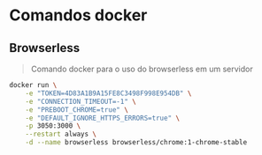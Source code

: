 # Comandos docker

## Browserless

> Comando docker para o uso do browserless em um servidor

```bash
docker run \
    -e "TOKEN=4D83A1B9A15FE8C3498F998E954DB" \
    -e "CONNECTION_TIMEOUT=-1" \
    -e "PREBOOT_CHROME=true" \
    -e "DEFAULT_IGNORE_HTTPS_ERRORS=true" \
    -p 3050:3000 \
    --restart always \
    -d --name browserless browserless/chrome:1-chrome-stable
```

